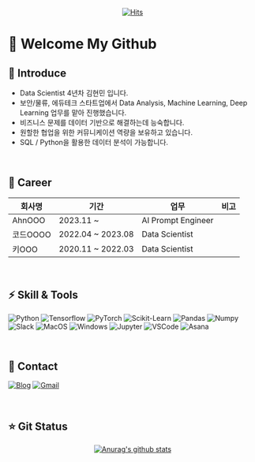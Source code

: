 <div align=center>
	
[![Hits](https://hits.seeyoufarm.com/api/count/incr/badge.svg?url=https%3A%2F%2Fgithub.com%2Fhmkim312&count_bg=%2316CD29&title_bg=%23605353&icon=&icon_color=%23E7E7E7&title=Visitors&edge_flat=false)](https://hits.seeyoufarm.com)

</div>


# :wave: Welcome My Github

## :boy: Introduce

- Data Scientist 4년차 김현민 입니다.
- 보안/물류, 에듀테크 스타트업에서 Data Analysis, Machine Learning, Deep Learning 업무를 맡아 진행했습니다.
- 비즈니스 문제를 데이터 기반으로 해결하는데 능숙합니다.
- 원할한 협업을 위한 커뮤니케이션 역량을 보유하고 있습니다.
- SQL / Python을 활용한 데이터 분석이 가능합니다.


<br>

## :radio_button: Career

|**회사명**|**기간**|**업무**|**비고**|
|---|---|---|---|
|AhnOOO|2023.11 ~ |AI Prompt Engineer||
|코드OOOO|2022.04 ~ 2023.08|Data Scientist||
|키OOO|2020.11 ~ 2022.03|Data Scientist||

<br>

## :zap: Skill & Tools

![Python](https://img.shields.io/badge/Python-3766AB?style=flat-square&logo=Python&logoColor=white) 
![Tensorflow](https://img.shields.io/badge/TensorFlow-FF6F00?style=flat-square&logo=TensorFlow&logoColor=white)
![PyTorch](https://img.shields.io/badge/PyTorch-EE4C2C?style=flat-square&logo=Pytorch&logoColor=white)
![Scikit-Learn](https://img.shields.io/badge/ScikitLearn-F7931E?style=flat-square&logo=Scikit-Learn&logoColor=white)
![Pandas](https://img.shields.io/badge/Pandas-150458?style=flat-square&logo=pandas&logoColor=white)
![Numpy](https://img.shields.io/badge/Numpy-013243?style=flat-square&logo=Numpy&logoColor=white)
![Slack](https://img.shields.io/badge/Slack-4A154B?style=flat-square&logo=Slack&logoColor=white)
![MacOS](https://img.shields.io/badge/MacOS-000000?style=flat-square&logo=macOS&logoColor=white)
![Windows](https://img.shields.io/badge/Windows-0078D6?style=flat-square&logo=Windows&logoColor=white)
![Jupyter](https://img.shields.io/badge/Jupyter-F37626?style=flat-square&logo=Jupyter&logoColor=white)
![VSCode](https://img.shields.io/badge/VsCode-007ACC?style=flat-square&logo=visual-studio-code&logoColor=white)
![Asana](https://img.shields.io/badge/Asana-273347?style=flat-square&logo=Asana&logoColor=white)


<br>

## :iphone: Contact

[![Blog](http://img.shields.io/badge/-Blog-655ced?style=flat&logo=github&link=https://hmkim312.github.io)](https://hmkim312.github.io) [![Gmail](http://img.shields.io/badge/-Gmail-d14836?style=flat&logo=Gmail&logoColor=white&link=mailto:sanarial312@gmail.com)](mailto:sararial312@gmail.com)

<br>

## :star: Git Status

<div align=center>

[![Anurag's github stats](https://github-readme-stats.vercel.app/api?username=hmkim312)](https://github.com/anuraghazra/github-readme-stats)

</div>
